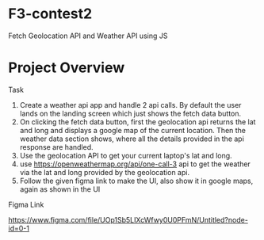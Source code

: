 # F3-contest2
Fetch Geolocation API and Weather API using JS

# Project Overview

Task

1. Create a weather api app and handle 2 api calls. By default the user lands on the landing screen which just shows the fetch data button.
2. On clicking the fetch data button, first the geolocation api returns the lat and long and displays a google map of the current location. Then the weather data section shows, where all the details provided in the api response are handled.
3. Use the geolocation API to get your current laptop's lat and long.
4. use https://openweathermap.org/api/one-call-3 api to get the weather via the lat and long provided by the geolocation api.
5. Follow the given figma link to make the UI, also show it in google maps, again as shown in the UI

Figma Link

https://www.figma.com/file/UOp1Sb5LIXcWfwy0U0PFmN/Untitled?node-id=0-1
